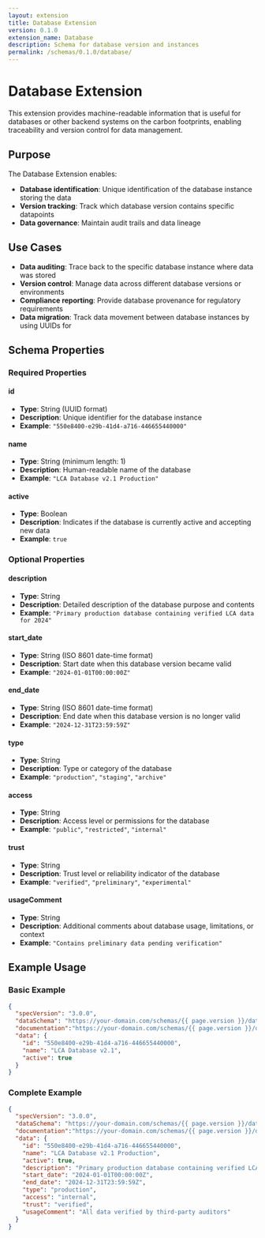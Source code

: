 ```yaml
---
layout: extension
title: Database Extension
version: 0.1.0
extension_name: Database
description: Schema for database version and instances
permalink: /schemas/0.1.0/database/
---
```


# Database Extension

This extension provides machine-readable information that is useful for databases or other backend systems on the carbon footprints, enabling traceability and version control for data management.

## Purpose

The Database Extension enables:
- **Database identification**: Unique identification of the database instance storing the data
- **Version tracking**: Track which database version contains specific datapoints
- **Data governance**: Maintain audit trails and data lineage

## Use Cases

- **Data auditing**: Trace back to the specific database instance where data was stored
- **Version control**: Manage data across different database versions or environments
- **Compliance reporting**: Provide database provenance for regulatory requirements
- **Data migration**: Track data movement between database instances by using UUIDs for 

## Schema Properties

### Required Properties

#### id
- **Type**: String (UUID format)
- **Description**: Unique identifier for the database instance
- **Example**: `"550e8400-e29b-41d4-a716-446655440000"`

#### name
- **Type**: String (minimum length: 1)
- **Description**: Human-readable name of the database
- **Example**: `"LCA Database v2.1 Production"`

#### active
- **Type**: Boolean
- **Description**: Indicates if the database is currently active and accepting new data
- **Example**: `true`

### Optional Properties

#### description
- **Type**: String
- **Description**: Detailed description of the database purpose and contents
- **Example**: `"Primary production database containing verified LCA data for 2024"`

#### start_date
- **Type**: String (ISO 8601 date-time format)
- **Description**: Start date when this database version became valid
- **Example**: `"2024-01-01T00:00:00Z"`

#### end_date
- **Type**: String (ISO 8601 date-time format)
- **Description**: End date when this database version is no longer valid
- **Example**: `"2024-12-31T23:59:59Z"`

#### type
- **Type**: String
- **Description**: Type or category of the database
- **Example**: `"production"`, `"staging"`, `"archive"`

#### access
- **Type**: String
- **Description**: Access level or permissions for the database
- **Example**: `"public"`, `"restricted"`, `"internal"`

#### trust
- **Type**: String
- **Description**: Trust level or reliability indicator of the database
- **Example**: `"verified"`, `"preliminary"`, `"experimental"`

#### usageComment
- **Type**: String
- **Description**: Additional comments about database usage, limitations, or context
- **Example**: `"Contains preliminary data pending verification"`

## Example Usage

### Basic Example
```json
{
  "specVersion": "3.0.0",
  "dataSchema": "https://your-domain.com/schemas/{{ page.version }}/database/schema.json",
  "documentation":"https://your-domain.com/schemas/{{ page.version }}/database",
  "data": {
    "id": "550e8400-e29b-41d4-a716-446655440000",
    "name": "LCA Database v2.1",
    "active": true
  }
}
```

### Complete Example
```json
{
  "specVersion": "3.0.0",
  "dataSchema": "https://your-domain.com/schemas/{{ page.version }}/database/schema.json",
  "documentation":"https://your-domain.com/schemas/{{ page.version }}/database",
  "data": {
    "id": "550e8400-e29b-41d4-a716-446655440000",
    "name": "LCA Database v2.1 Production",
    "active": true,
    "description": "Primary production database containing verified LCA data for 2024",
    "start_date": "2024-01-01T00:00:00Z",
    "end_date": "2024-12-31T23:59:59Z",
    "type": "production",
    "access": "internal",
    "trust": "verified",
    "usageComment": "All data verified by third-party auditors"
  }
}
```